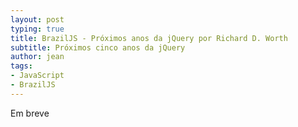 ```yaml
---
layout: post
typing: true
title: BrazilJS - Próximos anos da jQuery por Richard D. Worth
subtitle: Próximos cinco anos da jQuery
author: jean
tags:
- JavaScript
- BrazilJS
---
```

Em breve